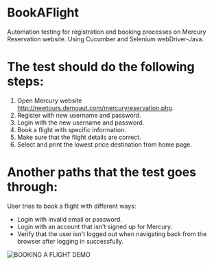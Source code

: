 # BookAFlight
Automation testing for registration and booking processes on Mercury Reservation website. Using Cucumber 
and Selenium webDriver-Java.

# The test should do the following steps:
1) Open Mercury website http://newtours.demoaut.com/mercuryreservation.php.
2) Register with new username and password.
3) Login with the new username and password.
4) Book a flight with specific information.
5) Make sure that the flight details are correct.
6) Select and print the lowest price destination from home page.

# Another paths that the test goes through:
User tries to book a flight with different ways:
* Login with invalid email or password.
* Login with an account that isn't signed up for Mercury.
* Verify that the user isn't logged out when navigating back from the browser after logging in successfully.

![BOOKING A FLIGHT DEMO](https://github.com/AyaMSadek/Book-A-Flight/blob/master/SiliconExpertProjectDemo.gif)

